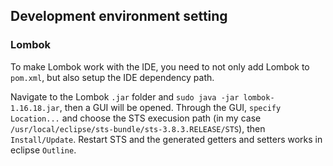 ## Development environment setting

### Lombok

To make Lombok work with the IDE, you need to not only add Lombok to `pom.xml`, but also setup the IDE dependency path.

Navigate to the Lombok `.jar` folder and `sudo java -jar lombok-1.16.18.jar`, then a GUI will be opened. Through the GUI, `specify Location...` and choose the STS execusion path (in my case `/usr/local/eclipse/sts-bundle/sts-3.8.3.RELEASE/STS`), then `Install/Update`. Restart STS and the generated getters and setters works in eclipse `Outline`.
